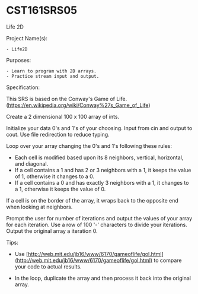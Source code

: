 # CST161SRS05
Life 2D  

Project Name(s):  

    - Life2D  

Purposes:  

    - Learn to program with 2D arrays.  
    - Practice stream input and output.  

Specification:  

This SRS is based on the Conway's Game of Life.  (https://en.wikipedia.org/wiki/Conway%27s_Game_of_Life)

Create a 2 dimensional 100 x 100 array of ints.  

Initialize your data 0's and 1's of your choosing. Input from cin and output to cout.  Use file redirection to reduce typing.  

Loop over your array changing the 0's and 1's following these rules:  

- Each cell is modified based upon its 8 neighbors, vertical, horizontal, and diagonal.  
- If a cell contains a 1 and has 2 or 3 neighbors with a 1, it keeps the value of 1, otherwise it changes to a 0.  
- If a cell contains a 0 and has exactly 3 neighbors with a 1, it changes to a 1, otherwise it keeps the value of 0.  

If a cell is on the border of the array, it wraps back to the opposite end when looking at neighbors.  

Prompt the user for number of iterations and output the values of your array for each iteration. Use a row of 100 '-' characters to divide your iterations. Output the original array a iteration 0.  

Tips: 

- Use [http://web.mit.edu/jb16/www/6170/gameoflife/gol.html](http://web.mit.edu/jb16/www/6170/gameoflife/gol.html) to compare your code to actual results.  

- In the loop, duplicate the array and then process it back into the original array.  

###
